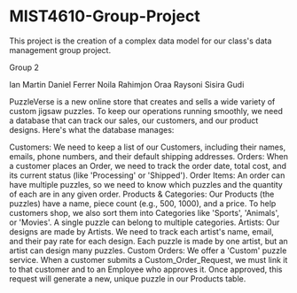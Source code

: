 # MIST4610-Group-Project
This project is the creation of a complex data model for our class's data management group project. 

Group 2

Ian Martin
Daniel Ferrer
Noila Rahimjon
Oraa Raysoni
Sisira Gudi

PuzzleVerse is a new online store that creates and sells a wide variety of custom jigsaw puzzles. To keep our operations running smoothly, we need a database that can track our sales, our customers, and our product designs.
Here's what the database manages:

Customers: We need to keep a list of our Customers, including their names, emails, phone numbers, and their default shipping addresses.
Orders: When a customer places an Order, we need to track the order date, total cost, and its current status (like 'Processing' or 'Shipped').
Order Items: An order can have multiple puzzles, so we need to know which puzzles and the quantity of each are in any given order.
Products & Categories: Our Products (the puzzles) have a name, piece count (e.g., 500, 1000), and a price. To help customers shop, we also sort them into Categories like 'Sports', 'Animals', or 'Movies'. A single puzzle can belong to multiple categories.
Artists: Our designs are made by Artists. We need to track each artist's name, email, and their pay rate for each design. Each puzzle is made by one artist, but an artist can design many puzzles.
Custom Orders: We offer a 'Custom' puzzle service. When a customer submits a Custom_Order_Request, we must link it to that customer and to an Employee who approves it. Once approved, this request will generate a new, unique puzzle in our Products table.
